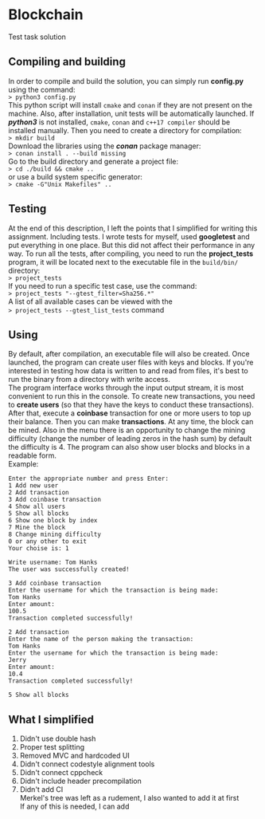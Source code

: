 # Blockchain
Test task solution

## Compiling and building
In order to compile and build the solution, you can simply run **config.py** using the command:<br />
`> python3 config.py`<br />
This python script will install `cmake` and `conan` if they are not present on the machine. Also, after installation, unit tests will be automatically launched. If ***python3*** is not installed, `cmake`, `conan` and `c++17 compiler` should be installed manually. Then you need to create a directory for compilation:<br />
`> mkdir build`<br />
Download the libraries using the ***conan*** package manager:<br />
`> conan install . --build missing`<br />
Go to the build directory and generate a project file:<br />
`> cd ./build && cmake ..`<br />
or use a build system specific generator:<br />
`> cmake -G"Unix Makefiles" ..`<br />

## Testing
At the end of this description, I left the points that I simplified for writing this assignment. Including tests. I wrote tests for myself, used **googletest** and put everything in one place. But this did not affect their performance in any way. To run all the tests, after compiling, you need to run the **project_tests** program, it will be located next to the executable file in the
`build/bin/` directory:<br />
`> project_tests`<br />
If you need to run a specific test case, use the command:<br />
`> project_tests "--gtest_filter=Sha256.*"`<br />
A list of all available cases can be viewed with the<br />
`> project_tests --gtest_list_tests` command<br />

## Using
By default, after compilation, an executable file will also be created. Once launched, the program can create user files with keys and blocks. If you're interested in testing how data is written to and read from files, it's best to run the binary from a directory with write access.<br />
The program interface works through the input output stream, it is most convenient to run this in the console. To create new transactions, you need to **create users** (so that they have the keys to conduct these transactions). After that, execute a **coinbase** transaction for one or more users to top up their balance. Then you can make **transactions**. At any time, the block can be mined. Also in the menu there is an opportunity to change the mining difficulty (change the number of leading zeros in the hash sum) by default the difficulty is 4. The program can also show user blocks and blocks in a readable form.<br />
Example:<br />
```
Enter the appropriate number and press Enter:
1 Add new user
2 Add transaction
3 Add coinbase transaction
4 Show all users
5 Show all blocks
6 Show one block by index
7 Mine the block
8 Change mining difficulty
0 or any other to exit
Your choise is: 1
```

```
Write username: Tom Hanks
The user was successfully created!
```

```
3 Add coinbase transaction
Enter the username for which the transaction is being made:
Tom Hanks
Enter amount:
100.5
Transaction completed successfully!
```

```
2 Add transaction
Enter the name of the person making the transaction:
Tom Hanks
Enter the username for which the transaction is being made:
Jerry
Enter amount:
10.4
Transaction completed successfully!
```

```
5 Show all blocks
```

## What I simplified
1. Didn't use double hash
2. Proper test splitting
3. Removed MVC and hardcoded UI
4. Didn't connect codestyle alignment tools
5. Didn't connect cppcheck
6. Didn't include header precompilation
7. Didn't add CI<br />
Merkel's tree was left as a rudement, I also wanted to add it at first<br />
If any of this is needed, I can add
